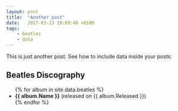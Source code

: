 ```yaml
---
layout: post
title:  "Another post"
date:   2017-03-13 19:09:48 +0100
tags: 
    - beatles
    - data
---
```


This is just another post. See how to include data inside your posts:

## Beatles Discography

<ul>
{% for album in site.data.beatles %}
    <li><b>{{ album.Name }}</b> (released on {{ album.Released }})</li>
{% endfor %}
</ul>
